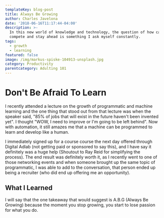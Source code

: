 ```yaml
---
templateKey: blog-post
title: Always Be Growing
author: Charles Javelona
date: '2018-06-16T11:17:44-04:00'
description: >-
  In this new world of knowledge and technology, the question of how can I
  compete and stay ahead is something I ask myself constantly. 
tags:
  - growth
  - learning
featured: false
image: /img/markus-spiske-104913-unsplash.jpg
category: Productivity
parentcategory: Adulting 101
---
```

# Don't Be Afraid To Learn

I recently attended a lecture on the growth of programmatic and machine learning and the one thing that stood out from that lecture was when the speaker said, "85% of jobs that will exist in the future haven't been invented yet". I thought "WOW, I need to improve or I'm going to be left behind". Now with automation, it still amazes me that a machine can be programmed to learn and develop like a human.

I immediately signed up for a course course the next day offered through Digital Adlab (not getting paid or sponsored to say this), and I have say it definitely was a huge help (Shoutout to Ray Reid for simplifying the process). The end result was definitely worth it, as I recently went to one of those networking events and when someone brought up the same topic of programmatic, I was able to add to the conversation, that person ended up being a recruiter (who did end up offering me an opportunity).

## What I Learned

I will say that the one takeaway that would suggest is A.B.G (Always Be Growing) because the moment you stop growing, you start to lose passion for what you do.
